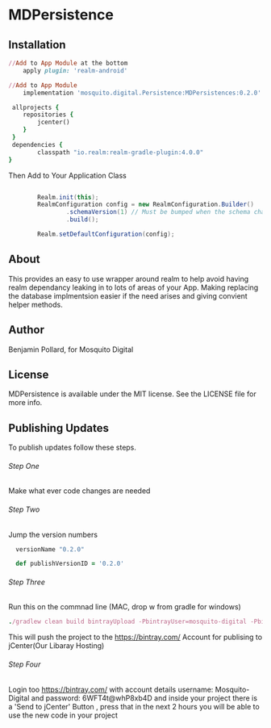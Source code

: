 # MDPersistence


## Installation

```ruby
//Add to App Module at the bottom
    apply plugin: 'realm-android'
```

```ruby
//Add to App Module
    implementation 'mosquito.digital.Persistence:MDPersistences:0.2.0'
```
```ruby
 allprojects {
    repositories {
        jcenter()
    }
 }
 dependencies {
        classpath "io.realm:realm-gradle-plugin:4.0.0"
}
```


Then Add to Your Application Class
```java

        Realm.init(this);
        RealmConfiguration config = new RealmConfiguration.Builder()
                .schemaVersion(1) // Must be bumped when the schema changes
                .build();

        Realm.setDefaultConfiguration(config);
```

## About

This provides an easy to use wrapper around realm to help avoid having realm dependancy leaking in to lots of areas of your App. Making replacing the database implmentsion easier if the need arises and giving convient helper methods.

## Author

Benjamin Pollard, for Mosquito Digital

## License

MDPersistence is available under the MIT license. See the LICENSE file for more info.


## Publishing Updates
To publish updates follow these steps.

###### Step One
Make what ever code changes are needed

###### Step Two
Jump the version numbers 
```ruby
  versionName "0.2.0"
```
```ruby
  def publishVersionID = '0.2.0'
```

###### Step Three
Run this on the commnad line (MAC, drop w from gradle for windows)
```ruby
./gradlew clean build bintrayUpload -PbintrayUser=mosquito-digital -PbintrayKey=8ac5e9504ca4ab4a5bd56a057dbb20321fbf0d6c -PdryRun=false
```

This will push the project to the https://bintray.com/ Account for publising to jCenter(Our Libaray Hosting)

###### Step Four
Login too https://bintray.com/ with account details username: Mosquito-Digital and password: 6WFT4t@whP8xb4D
and inside your project there is a 'Send to jCenter' Button , press that in the next 2 hours you will be able to use the new code in your project


